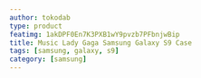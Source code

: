 ```yaml
---
author: tokodab
type: product
featimg: 1akDPF0En7K3PXB1wY9pvzb7PFbnjwBip
title: Music Lady Gaga Samsung Galaxy S9 Case
tags: [samsung, galaxy, s9]
category: [samsung]
---
```

